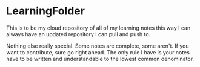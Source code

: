 # LearningFolder
This is to be my cloud repository of all of my learning notes this way I can always have an updated repository I can pull and push to.

Nothing else really special.  Some notes are complete, some aren't.  If you want to contribute, sure go right ahead.  The only rule I have is your notes have to be written and understandable to the lowest common denominator.
